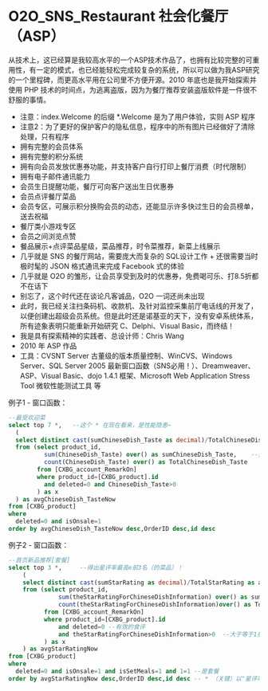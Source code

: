 # O2O_SNS_Restaurant 社会化餐厅（ASP）
从技术上，这已经算是我较高水平的一个ASP技术作品了，也拥有比较完整的可重用性，有一定的模式，也已经能轻松完成较复杂的系统，所以可以做为我ASP研究的一个里程碑，而更高水平用在公司里不方便开源。2010 年底也是我开始探索并使用 PHP 技术的时间点，为逃离盗版，因为为餐厅推荐安装盗版软件是一件很不舒服的事情。

- 注意：index.Welcome 的后缀 *.Welcome 是为了用户体验，实则 ASP 程序
- 注意2：为了更好的保护客户的隐私信息，程序中的所有图片已经做好了清除处理，只有程序
- 拥有完整的会员体系
- 拥有完整的积分系统
- 拥有向会员发放优惠券功能，并支持客户自行打印上餐厅消费（时代限制）
- 拥有电子邮件通讯能力
- 会员生日提醒功能，餐厅可向客户送出生日优惠券
- 会员点评餐厅菜品
- 会员专区，可展示积分换购会员的动态，还能显示许多快过生日的会员榜单，送去祝福
- 餐厅类小游戏专区
- 会员之间浏览点赞
- 餐品展示+点评菜品星级，菜品推荐，时令菜推荐，新菜上线展示
- 几乎就是 SNS 的餐厅网站，需要庞大而复杂的 SQL设计工作 + 还很需要当时极时髦的 JSON 格式通讯来完成 Facebook 式的体验
- 几乎就是 O2O 的雏形，让会员享受到及时的优惠券，免费喝可乐、打8.5折都不在话下
- 别忘了，这个时代还在谈论凡客诚品，O2O 一词还尚未出现
- 此时，我已经关注扫条码机、收款机、及针对监控采集前厅电话线的开发了，以便创建出超级会员系统。但是此时还是诺基亚的天下，没有安卓系统体系，所有迹象表明只能重新开始研究 C、Delphi、Visual Basic，而终结！
- 我是具有探索精神的实践者、总设计师：Chris Wang
- 2010 年 ASP 作品
- 工具：CVSNT Server 古董级的版本质量控制、WinCVS、Windows Server、SQL Server 2005 最新窗口函数（SNS必用！）、Dreamweaver、ASP、Visual Basic、dojo 1.4.1 框架、Microsoft Web Application Stress Tool 微软性能测试工具 等

例子1 - 窗口函数：
````sql
--最受欢迎菜
select top 7 *,   --这个 * 在现在看来，是性能隐患~
  (
  select distinct cast(sumChineseDish_Taste as decimal)/TotalChineseDish_Taste as avgChineseDish_Taste 
  from (select product_id, 
          sum(ChineseDish_Taste) over() as sumChineseDish_Taste,    --这就是 SQL Server 2005 最新的新特性 - 窗口函数
          count(ChineseDish_Taste) over() as TotalChineseDish_Taste 
        from [CXBG_account_RemarkOn] 
        where product_id=[CXBG_product].id 
          and deleted=0 and ChineseDish_Taste>0
        ) as x
  ) as avgChineseDish_TasteNow 
from [CXBG_product] 
where 
  deleted=0 and isOnsale=1 
order by avgChineseDish_TasteNow desc,OrderID desc,id desc
````

例子2 - 窗口函数：
````sql
--首页新品推荐[套餐]
select top 3 *,		--得出星评率最高e前3名（的菜品）！
	(
	select distinct cast(sumStarRating as decimal)/TotalStarRating as avgStarRating		--计算所有会员对每一道菜品的星评率
	from (select product_id,
			  sum(theStarRatingForChineseDishInformation) over() as sumStarRating,	--统计本菜的评星总数
			  count(theStarRatingForChineseDishInformation)over() as TotalStarRating	--统计本菜的总评人数
		  from [CXBG_account_RemarkOn] 
		  where product_id=[CXBG_product].id 
			  and deleted=0	--有效的食评
			  and theStarRatingForChineseDishInformation>0	--大于等于1星的（有效的）食评
		  ) as x
	) as avgStarRatingNow 
from [CXBG_product] 
where 
  deleted=0 and isOnsale=1 and isSetMeals=1 and 1=1	--是套餐
order by avgStarRatingNow desc,OrderID desc,id desc	-- * （关键）以"星评率"作排序！
````
